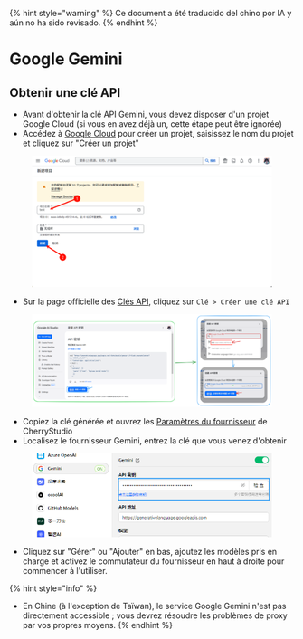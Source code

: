 
{% hint style="warning" %}
Ce document a été traducido del chino por IA y aún no ha sido revisado.
{% endhint %}

# Google Gemini

## Obtenir une clé API

*   Avant d'obtenir la clé API Gemini, vous devez disposer d'un projet Google Cloud (si vous en avez déjà un, cette étape peut être ignorée)
*   Accédez à [Google Cloud](https://console.cloud.google.com/projectcreate) pour créer un projet, saisissez le nom du projet et cliquez sur "Créer un projet"

<figure><img src="../../.gitbook/assets/image (74).png" alt=""><figcaption></figcaption></figure>

*   Sur la page officielle des [Clés API](https://aistudio.google.com/app/apikey?hl=zh-cn), cliquez sur `Clé > Créer une clé API`

<figure><img src="../../.gitbook/assets/image (72).png" alt=""><figcaption></figcaption></figure>

*   Copiez la clé générée et ouvrez les [Paramètres du fournisseur](broken-reference) de CherryStudio
*   Localisez le fournisseur Gemini, entrez la clé que vous venez d'obtenir

<figure><img src="../../.gitbook/assets/image (75).png" alt=""><figcaption></figcaption></figure>

*   Cliquez sur "Gérer" ou "Ajouter" en bas, ajoutez les modèles pris en charge et activez le commutateur du fournisseur en haut à droite pour commencer à l'utiliser.

{% hint style="info" %}
- En Chine (à l'exception de Taïwan), le service Google Gemini n'est pas directement accessible ; vous devrez résoudre les problèmes de proxy par vos propres moyens.
{% endhint %}